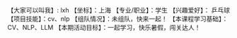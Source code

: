 【大家可以叫我】: lxh
【坐标】：上海
【专业/职业】：学生
【兴趣爱好】： 乒乓球
【项目技能】：cv、nlp
【组队情况】：未组队，快来一起！
【本课程学习基础】：CV、NLP、LLM
【本期活动目标】：一起学习，快乐暑假，闯关达人！
